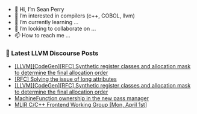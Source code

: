 - 👋 Hi, I’m Sean Perry
- 👀 I’m interested in compilers (c++, COBOL, llvm)
- 🌱 I’m currently learning ...
- 💞️ I’m looking to collaborate on ...
- 📫 How to reach me ...

<!---
s66perry/s66perry is a ✨ special ✨ repository because its `README.md` (this file) appears on your GitHub profile.
You can click the Preview link to take a look at your changes.
--->
### 📕 Latest LLVM Discourse Posts

<!-- DISCOURSE-LLVM:START -->
- [[LLVM][CodeGen][RFC] Synthetic register classes and allocation mask to determine the final allocation order](https://discourse.llvm.org/t/llvm-codegen-rfc-synthetic-register-classes-and-allocation-mask-to-determine-the-final-allocation-order/77853#post_15)
- [[RFC] Solving the issue of long attributes](https://discourse.llvm.org/t/rfc-solving-the-issue-of-long-attributes/78070#post_3)
- [[LLVM][CodeGen][RFC] Synthetic register classes and allocation mask to determine the final allocation order](https://discourse.llvm.org/t/llvm-codegen-rfc-synthetic-register-classes-and-allocation-mask-to-determine-the-final-allocation-order/77853#post_14)
- [MachineFunction ownership in the new pass manager](https://discourse.llvm.org/t/machinefunction-ownership-in-the-new-pass-manager/77381#post_5)
- [MLIR C/C++ Frontend Working Group [Mon, April 1st]](https://discourse.llvm.org/t/mlir-c-c-frontend-working-group-mon-april-1st/77883#post_2)
<!-- DISCOURSE-LLVM:END -->
